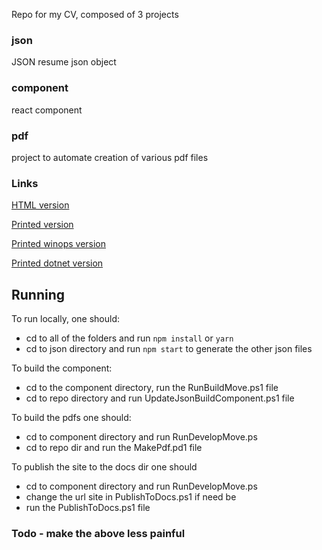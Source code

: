 Repo for my CV, composed of 3 projects

### json

JSON resume json object 

### component

react component 

### pdf

project to automate creation of various pdf files

### Links

[HTML version](https://chestercodes.github.io/CV/?logoPrefix=CV)

[Printed version](https://chestercodes.github.io/CV/?print=true)

[Printed winops version](https://chestercodes.github.io/CV/?print=true&type=winops)

[Printed dotnet version](https://chestercodes.github.io/CV/?print=true&type=dotnet)

## Running

To run locally, one should:
- cd to all of the folders and run `npm install` or `yarn`
- cd to json directory and run `npm start` to generate the other json files

To build the component:

- cd to the component directory, run the RunBuildMove.ps1 file
- cd to repo directory and run UpdateJsonBuildComponent.ps1 file

To build the pdfs one should:

- cd to component directory and run RunDevelopMove.ps
- cd to repo dir and run the MakePdf.pd1 file

To publish the site to the docs dir one should

- cd to component directory and run RunDevelopMove.ps
- change the url site in PublishToDocs.ps1 if need be
- run the PublishToDocs.ps1 file

### Todo - make the above less painful
